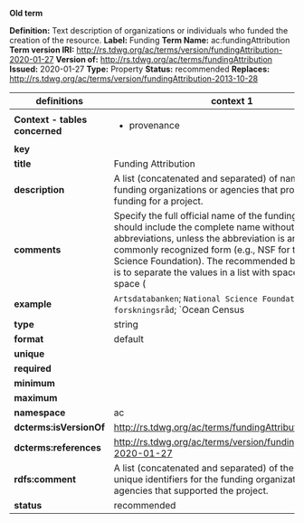**Old term**

**Definition:** Text description of organizations or individuals who funded the creation of the resource.
**Label:** Funding
**Term Name:** ac:fundingAttribution
**Term version IRI:** http://rs.tdwg.org/ac/terms/version/fundingAttribution-2020-01-27
**Version of:** http://rs.tdwg.org/ac/terms/fundingAttribution
**Issued:** 2020-01-27
**Type:** Property
**Status:** recommended
**Replaces:** http://rs.tdwg.org/ac/terms/version/fundingAttribution-2013-10-28


| definitions | context 1 |
|-|-|
| **Context - tables concerned** | <ul><li>provenance</li></ul> |
| **key** |  |
| **title** | Funding Attribution |
| **description** | A list (concatenated and separated) of names of the funding organizations or agencies that provided funding for a project. |
| **comments** | Specify the full official name of the funding body. This should include the complete name without abbreviations, unless the abbreviation is an official and commonly recognized form (e.g., NSF for the National Science Foundation). The recommended best practice is to separate the values in a list with space vertical bar space ( | ). |
| **example** | `Artsdatabanken`; `National Science Foundation`; `Norges forskningsråd`; `Ocean Census | Nippon Foundation` |
| **type** | string |
| **format** | default |
| **unique** |  |
| **required** |  |
| **minimum** |  |
| **maximum** |  |
| **namespace** | ac |
| **dcterms:isVersionOf** | http://rs.tdwg.org/ac/terms/fundingAttribution |
| **dcterms:references** | http://rs.tdwg.org/ac/terms/version/fundingAttribution-2020-01-27 |
| **rdfs:comment** | A list (concatenated and separated) of the globally unique identifiers for the funding organizations or agencies that supported the project. |
| **status** | recommended |
